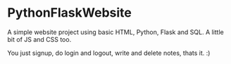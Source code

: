 # PythonFlaskWebsite

A simple website project using basic HTML, Python, Flask and SQL. A little bit of JS and CSS too.

You just signup, do login and logout, write and delete notes, thats it. :)
